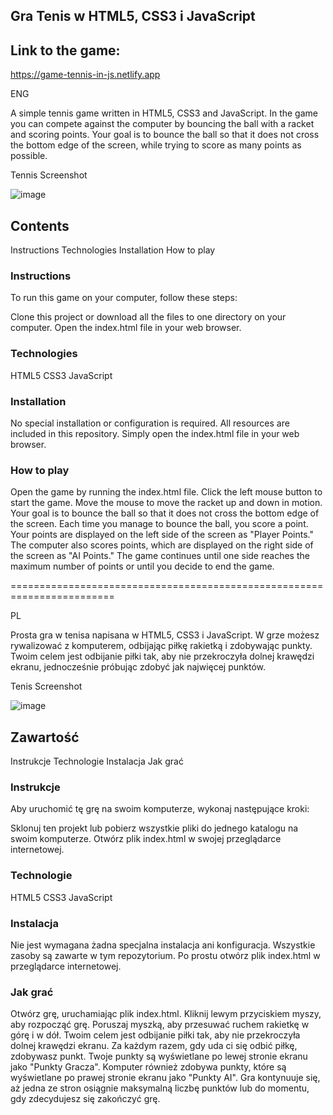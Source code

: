 ## Gra Tenis w HTML5, CSS3 i JavaScript

## Link to the game:

https://game-tennis-in-js.netlify.app

ENG 

A simple tennis game written in HTML5, CSS3 and JavaScript. In the game you can compete against the computer by bouncing the ball with a racket and scoring points. Your goal is to bounce the ball so that it does not cross the bottom edge of the screen, while trying to score as many points as possible.

Tennis Screenshot

![image](https://github.com/SebastianK2000/TennisGame/assets/127401994/fafc6cd3-d544-47ee-8ff7-40cd6fe8cc1e)


## Contents
Instructions
Technologies
Installation
How to play

### Instructions
To run this game on your computer, follow these steps:

Clone this project or download all the files to one directory on your computer.
Open the index.html file in your web browser.

### Technologies
HTML5
CSS3
JavaScript

### Installation
No special installation or configuration is required. All resources are included in this repository. Simply open the index.html file in your web browser.

### How to play
Open the game by running the index.html file.
Click the left mouse button to start the game.
Move the mouse to move the racket up and down in motion.
Your goal is to bounce the ball so that it does not cross the bottom edge of the screen.
Each time you manage to bounce the ball, you score a point.
Your points are displayed on the left side of the screen as "Player Points."
The computer also scores points, which are displayed on the right side of the screen as "AI Points."
The game continues until one side reaches the maximum number of points or until you decide to end the game.

========================================================================

PL 

Prosta gra w tenisa napisana w HTML5, CSS3 i JavaScript. W grze możesz rywalizować z komputerem, odbijając piłkę rakietką i zdobywając punkty. Twoim celem jest odbijanie piłki tak, aby nie przekroczyła dolnej krawędzi ekranu, jednocześnie próbując zdobyć jak najwięcej punktów.

Tenis Screenshot

![image](https://github.com/SebastianK2000/TennisGame/assets/127401994/3cb4b2fb-5e4c-45d9-a4b7-5c56a73d1692)


## Zawartość
Instrukcje
Technologie
Instalacja
Jak grać

### Instrukcje
Aby uruchomić tę grę na swoim komputerze, wykonaj następujące kroki:

Sklonuj ten projekt lub pobierz wszystkie pliki do jednego katalogu na swoim komputerze.
Otwórz plik index.html w swojej przeglądarce internetowej.

### Technologie
HTML5
CSS3
JavaScript

### Instalacja
Nie jest wymagana żadna specjalna instalacja ani konfiguracja. Wszystkie zasoby są zawarte w tym repozytorium. Po prostu otwórz plik index.html w przeglądarce internetowej.

### Jak grać
Otwórz grę, uruchamiając plik index.html.
Kliknij lewym przyciskiem myszy, aby rozpocząć grę.
Poruszaj myszką, aby przesuwać ruchem rakietkę w górę i w dół.
Twoim celem jest odbijanie piłki tak, aby nie przekroczyła dolnej krawędzi ekranu.
Za każdym razem, gdy uda ci się odbić piłkę, zdobywasz punkt.
Twoje punkty są wyświetlane po lewej stronie ekranu jako "Punkty Gracza".
Komputer również zdobywa punkty, które są wyświetlane po prawej stronie ekranu jako "Punkty AI".
Gra kontynuuje się, aż jedna ze stron osiągnie maksymalną liczbę punktów lub do momentu, gdy zdecydujesz się zakończyć grę.
